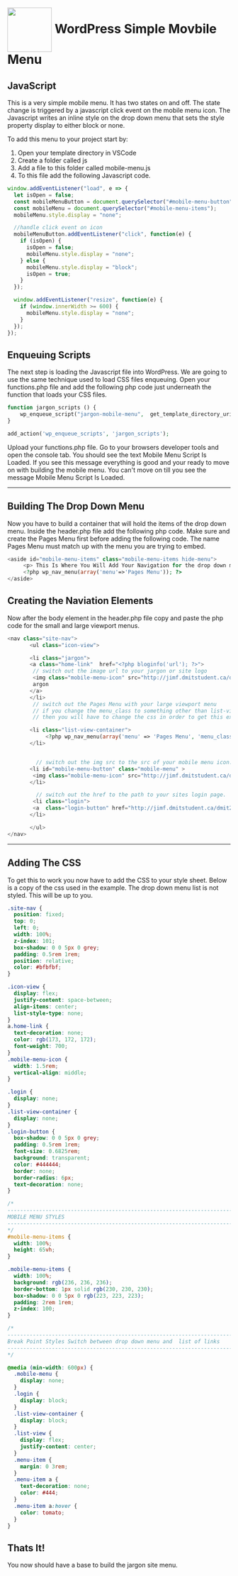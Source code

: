 # <img src="./assets/images/wordpress-water-mark.png" width="100" align="center"> WordPress Simple Movbile Menu

## JavaScript

This is a very simple mobile menu. It has two states on and off. The state change is triggered by a javascript click event on the mobile menu icon. The Javascript writes an inline style on the drop down menu that sets the style property display to either block or none.

To add this menu to your project start by:

1. Open your template directory in VSCode
1. Create a folder called js
1. Add a file to this folder called mobile-menu.js
1. To this file add the following Javascript code.

```js
window.addEventListener("load", e => {
  let isOpen = false;
  const mobileMenuButton = document.querySelector("#mobile-menu-button");
  const mobileMenu = document.querySelector("#mobile-menu-items");
  mobileMenu.style.display = "none";

  //handle click event on icon
  mobileMenuButton.addEventListener("click", function(e) {
    if (isOpen) {
      isOpen = false;
      mobileMenu.style.display = "none";
    } else {
      mobileMenu.style.display = "block";
      isOpen = true;
    }
  });

  window.addEventListener("resize", function(e) {
    if (window.innerWidth >= 600) {
      mobileMenu.style.display = "none";
    }
  });
});
```

## Enqueuing Scripts

The next step is loading the Javascript file into WordPress. We are going to use the same technique used to load CSS files enqueuing. Open your functions.php file and add the following php code just underneath the function that loads your CSS files.

```php
function jargon_scripts () {
    wp_enqueue_script("jargon-mobile-menu",  get_template_directory_uri() . "/js/mobile-menu.js");
}

add_action('wp_enqueue_scripts', 'jargon_scripts');
```

Upload your functions.php file. Go to your browsers developer tools and open the console tab. You should see the text Mobile Menu Script Is Loaded. If you see this message everything is good and your ready to move on with building the mobile menu. You can't move on till you see the message Mobile Menu Script Is Loaded.

---

## Building The Drop Down Menu

Now you have to build a container that will hold the items of the drop down menu. Inside the header.php file add the following php code. Make sure and create the Pages Menu first before adding the following code. The name Pages Menu must match up with the menu you are trying to embed.

```php
<aside id="mobile-menu-items" class="mobile-menu-items hide-menu">
     <p> This Is Where You Will Add Your Navigation for the drop down menu</p>
     <?php wp_nav_menu(array('menu'=>'Pages Menu')); ?>
</aside>

```

## Creating the Naviation Elements

Now after the body element in the header.php file copy and paste the php code for the small and large viewport menus.

```php
<nav class="site-nav">
       <ul class="icon-view">

       <li class="jargon">
       <a class="home-link"  href="<?php bloginfo('url'); ?>">
        // switch out the image url to your jargon or site logo
        <img class="mobile-menu-icon" src="http://jimf.dmitstudent.ca/dmit2032/section-two/wp-content/uploads/2019/10/logo-3.svg" alt="jargon company logo">
        argon
       </a>
       </li>
        // switch out the Pages Menu with your large viewport menu
        // if you change the menu_class to something other than list-view
        // then you will have to change the css in order to get this example to work.

       <li class="list-view-container">
            <?php wp_nav_menu(array('menu' => 'Pages Menu', 'menu_class'=> 'list-view',));?>
       </li>


         // switch out the img src to the src of your mobile menu icon.
       <li id="mobile-menu-button" class="mobile-menu" >
        <img class="mobile-menu-icon" src="http://jimf.dmitstudent.ca/dmit2032/section-two/wp-content/uploads/2019/10/bars.svg" alt="mobile menu icon">
       </li>

         // switch out the href to the path to your sites login page.
        <li class="login">
        <a  class="login-button" href="http://jimf.dmitstudent.ca/dmit2032/section-one/wp-login">login</a>
       </li>

       </ul>
</nav>

```

---

## Adding The CSS

To get this to work you now have to add the CSS to your style sheet. Below is a copy of the css used in the example. The drop down menu list is not styled. This will be up to you.

```css
.site-nav {
  position: fixed;
  top: 0;
  left: 0;
  width: 100%;
  z-index: 101;
  box-shadow: 0 0 5px 0 grey;
  padding: 0.5rem 1rem;
  position: relative;
  color: #bfbfbf;
}

.icon-view {
  display: flex;
  justify-content: space-between;
  align-items: center;
  list-style-type: none;
}
a.home-link {
  text-decoration: none;
  color: rgb(173, 172, 172);
  font-weight: 700;
}
.mobile-menu-icon {
  width: 1.5rem;
  vertical-align: middle;
}

.login {
  display: none;
}
.list-view-container {
  display: none;
}
.login-button {
  box-shadow: 0 0 5px 0 grey;
  padding: 0.5rem 1rem;
  font-size: 0.6825rem;
  background: transparent;
  color: #444444;
  border: none;
  border-radius: 6px;
  text-decoration: none;
}

/* 
---------------------------------------------------------------------------------------
MOBILE MENU STYLES
-------------------------------------------------------------------------------------
*/
#mobile-menu-items {
  width: 100%;
  height: 65vh;
}

.mobile-menu-items {
  width: 100%;
  background: rgb(236, 236, 236);
  border-bottom: 1px solid rgb(230, 230, 230);
  box-shadow: 0 0 5px 0 rgb(223, 223, 223);
  padding: 2rem 1rem;
  z-index: 100;
}

/* 
---------------------------------------------------------------------------------------
Break Point Styles Switch between drop down menu and  list of links
-------------------------------------------------------------------------------------
*/

@media (min-width: 600px) {
  .mobile-menu {
    display: none;
  }
  .login {
    display: block;
  }
  .list-view-container {
    display: block;
  }
  .list-view {
    display: flex;
    justify-content: center;
  }
  .menu-item {
    margin: 0 3rem;
  }
  .menu-item a {
    text-decoration: none;
    color: #444;
  }
  .menu-item a:hover {
    color: tomato;
  }
}
```

## Thats It!

You now should have a base to build the jargon site menu.
